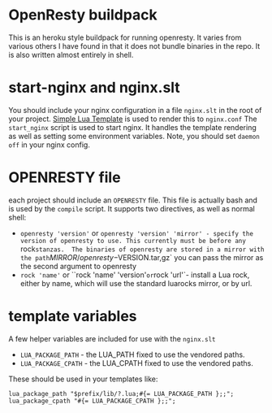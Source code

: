 # OpenResty buildpack

This is an heroku style buildpack for running openresty.  It varies from various others I have found in that it does not bundle binaries in the repo. It is also written almost entirely in shell.

# start-nginx and nginx.slt
You should include your nginx configuration in a file `nginx.slt` in the root of your project. [Simple Lua Template](https://github.com/henix/slt2) is used to render this to `nginx.conf`
The `start_nginx` script is used to start nginx. It handles the template rendering as well as setting some environment variables. Note, you should set `daemon off` in your nginx config.

# OPENRESTY file
each project should include an `OPENRESTY` file. This file is actually bash and is used by the `compile` script. It supports two directives, as well as normal shell:

* `openresty 'version'` or `openresty 'version' 'mirror' - specify the version of openresty to use. This currently must be before any `rock` stanzas.  The binaries of openresty are stored in a mirror with the path `$MIRROR/openresty-$VERSION.tar,gz` you can pass the mirror as the second argument to openresty
* `rock 'name'` or ``rock 'name' 'version'` or `rock 'url'`- install a Lua rock, either by name, which will use the standard luarocks mirror, or by url.

# template variables

A few helper variables are included for use with the `nginx.slt`

* `LUA_PACKAGE_PATH` - the LUA_PATH fixed to use the vendored paths.
* `LUA_PACKAGE_CPATH` - the LUA_CPATH fixed to use the vendored paths.

These should be used in your templates like:

    lua_package_path "$prefix/lib/?.lua;#{= LUA_PACKAGE_PATH };;";
    lua_package_cpath "#{= LUA_PACKAGE_CPATH };;";


